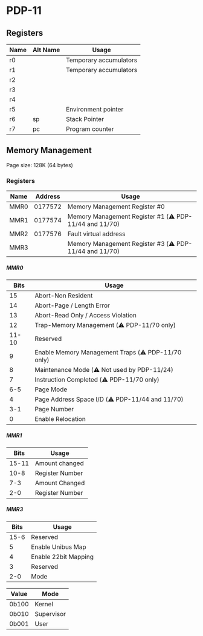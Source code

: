 # PDP-11

## Registers

| Name | Alt Name | Usage                  |
|------|----------|------------------------|
| r0   |          | Temporary accumulators |
| r1   |          | Temporary accumulators |
| r2   |          |                        |
| r3   |          |                        |
| r4   |          |                        |
| r5   |          | Environment pointer    |
| r6   | sp       | Stack Pointer          |
| r7   | pc       | Program counter        |

## Memory Management

Page size: 128K (64 bytes)

### Registers

| Name  | Address | Usage                                                   |
|-------|---------|---------------------------------------------------------|
| MMR0  | 0177572 | Memory Management Register #0                           |
| MMR1  | 0177574 | Memory Management Register #1 (⚠️ PDP-11/44 and 11/70) |
| MMR2  | 0177576 | Fault virtual address                                   |
| MMR3  |         | Memory Management Register #3 (⚠️ PDP-11/44 and 11/70) |

##### MMR0

| Bits  | Usage |
|-------|-------|
| 15    | Abort-Non Resident
| 14    | Abort-Page / Length Error
| 13    | Abort-Read Only / Access Violation
| 12    | Trap-Memory Management (⚠️ PDP-11/70 only)
| 11-10 | Reserved
| 9     | Enable Memory Management Traps (⚠️ PDP-11/70 only)
| 8     | Maintenance Mode (⚠️ Not used by PDP-11/24)
| 7     | Instruction Completed (⚠️ PDP-11/70 only)
| 6-5   | Page Mode
| 4     | Page Address Space I/D (⚠️ PDP-11/44 and 11/70)
| 3-1   | Page Number
| 0     | Enable Relocation

##### MMR1

| Bits  | Usage |
|-------|-------|
| 15-11 | Amount changed
| 10-8  | Register Number
| 7-3   | Amount Changed
| 2-0   | Register Number

##### MMR3

| Bits | Usage |
|------|-------|
| 15-6 | Reserved
| 5    | Enable Unibus Map
| 4    | Enable 22bit Mapping
| 3    | Reserved
| 2-0  | Mode 

| Value | Mode       |
|-------|------------|
| 0b100 | Kernel     |
| 0b010 | Supervisor |
| 0b001 | User       |
